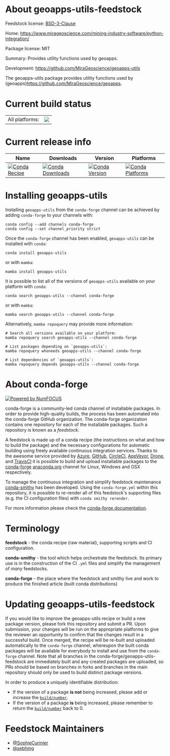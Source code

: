 About geoapps-utils-feedstock
=============================

Feedstock license: [BSD-3-Clause](https://github.com/conda-forge/geoapps-utils-feedstock/blob/main/LICENSE.txt)

Home: https://www.mirageoscience.com/mining-industry-software/python-integration/

Package license: MIT

Summary: Provides utility functions used by geoapps.

Development: https://github.com/MiraGeoscience/geoapps-utils

The geoapps-utils package provides utility functions used by
(geoapps)<https://github.com/MiraGeoscience/geoapps>.

Current build status
====================


<table><tr><td>All platforms:</td>
    <td>
      <a href="https://dev.azure.com/conda-forge/feedstock-builds/_build/latest?definitionId=23306&branchName=main">
        <img src="https://dev.azure.com/conda-forge/feedstock-builds/_apis/build/status/geoapps-utils-feedstock?branchName=main">
      </a>
    </td>
  </tr>
</table>

Current release info
====================

| Name | Downloads | Version | Platforms |
| --- | --- | --- | --- |
| [![Conda Recipe](https://img.shields.io/badge/recipe-geoapps--utils-green.svg)](https://anaconda.org/conda-forge/geoapps-utils) | [![Conda Downloads](https://img.shields.io/conda/dn/conda-forge/geoapps-utils.svg)](https://anaconda.org/conda-forge/geoapps-utils) | [![Conda Version](https://img.shields.io/conda/vn/conda-forge/geoapps-utils.svg)](https://anaconda.org/conda-forge/geoapps-utils) | [![Conda Platforms](https://img.shields.io/conda/pn/conda-forge/geoapps-utils.svg)](https://anaconda.org/conda-forge/geoapps-utils) |

Installing geoapps-utils
========================

Installing `geoapps-utils` from the `conda-forge` channel can be achieved by adding `conda-forge` to your channels with:

```
conda config --add channels conda-forge
conda config --set channel_priority strict
```

Once the `conda-forge` channel has been enabled, `geoapps-utils` can be installed with `conda`:

```
conda install geoapps-utils
```

or with `mamba`:

```
mamba install geoapps-utils
```

It is possible to list all of the versions of `geoapps-utils` available on your platform with `conda`:

```
conda search geoapps-utils --channel conda-forge
```

or with `mamba`:

```
mamba search geoapps-utils --channel conda-forge
```

Alternatively, `mamba repoquery` may provide more information:

```
# Search all versions available on your platform:
mamba repoquery search geoapps-utils --channel conda-forge

# List packages depending on `geoapps-utils`:
mamba repoquery whoneeds geoapps-utils --channel conda-forge

# List dependencies of `geoapps-utils`:
mamba repoquery depends geoapps-utils --channel conda-forge
```


About conda-forge
=================

[![Powered by
NumFOCUS](https://img.shields.io/badge/powered%20by-NumFOCUS-orange.svg?style=flat&colorA=E1523D&colorB=007D8A)](https://numfocus.org)

conda-forge is a community-led conda channel of installable packages.
In order to provide high-quality builds, the process has been automated into the
conda-forge GitHub organization. The conda-forge organization contains one repository
for each of the installable packages. Such a repository is known as a *feedstock*.

A feedstock is made up of a conda recipe (the instructions on what and how to build
the package) and the necessary configurations for automatic building using freely
available continuous integration services. Thanks to the awesome service provided by
[Azure](https://azure.microsoft.com/en-us/services/devops/), [GitHub](https://github.com/),
[CircleCI](https://circleci.com/), [AppVeyor](https://www.appveyor.com/),
[Drone](https://cloud.drone.io/welcome), and [TravisCI](https://travis-ci.com/)
it is possible to build and upload installable packages to the
[conda-forge](https://anaconda.org/conda-forge) [anaconda.org](https://anaconda.org/)
channel for Linux, Windows and OSX respectively.

To manage the continuous integration and simplify feedstock maintenance
[conda-smithy](https://github.com/conda-forge/conda-smithy) has been developed.
Using the ``conda-forge.yml`` within this repository, it is possible to re-render all of
this feedstock's supporting files (e.g. the CI configuration files) with ``conda smithy rerender``.

For more information please check the [conda-forge documentation](https://conda-forge.org/docs/).

Terminology
===========

**feedstock** - the conda recipe (raw material), supporting scripts and CI configuration.

**conda-smithy** - the tool which helps orchestrate the feedstock.
                   Its primary use is in the construction of the CI ``.yml`` files
                   and simplify the management of *many* feedstocks.

**conda-forge** - the place where the feedstock and smithy live and work to
                  produce the finished article (built conda distributions)


Updating geoapps-utils-feedstock
================================

If you would like to improve the geoapps-utils recipe or build a new
package version, please fork this repository and submit a PR. Upon submission,
your changes will be run on the appropriate platforms to give the reviewer an
opportunity to confirm that the changes result in a successful build. Once
merged, the recipe will be re-built and uploaded automatically to the
`conda-forge` channel, whereupon the built conda packages will be available for
everybody to install and use from the `conda-forge` channel.
Note that all branches in the conda-forge/geoapps-utils-feedstock are
immediately built and any created packages are uploaded, so PRs should be based
on branches in forks and branches in the main repository should only be used to
build distinct package versions.

In order to produce a uniquely identifiable distribution:
 * If the version of a package **is not** being increased, please add or increase
   the [``build/number``](https://docs.conda.io/projects/conda-build/en/latest/resources/define-metadata.html#build-number-and-string).
 * If the version of a package **is** being increased, please remember to return
   the [``build/number``](https://docs.conda.io/projects/conda-build/en/latest/resources/define-metadata.html#build-number-and-string)
   back to 0.

Feedstock Maintainers
=====================

* [@SophieCurinier](https://github.com/SophieCurinier/)
* [@sebhmg](https://github.com/sebhmg/)

